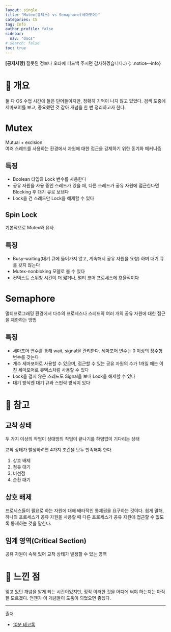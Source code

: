 ```yaml
---
layout: single
title: "Mutex(뮤텍스) vs Semaphore(세마포어)"
categories: CS
tag: Info
author_profile: false
sidebar:
  nav: "docs"
# search: false
toc: true
---
```


**[공지사항]** 잘못된 정보나 오타에 피드백 주시면 감사하겠습니다.:)
{: .notice--info}

# 🔎 개요

둘 다 OS 수업 시간에 들은 단어들이지만, 정확히 기억이 나지 않고 있었다. 검색 도중에 세마포어를 보고, 중요했던 것 같아 개념을 한 번 정리하고자 한다.

# Mutex

Mutual + exclsion.  
여러 스레드를 사용하는 환경에서 자원에 대한 접근을 강제하기 위한 동기화 메커니즘

## 특징

- Boolean 타입의 Lock 변수를 사용한다
- 공유 자원을 사용 중인 스레드가 있을 때, 다른 스레드가 공유 자원에 접근한다면 Blocking 후 대기 큐로 보낸다
- Lock을 건 스레드만 Lock을 해제할 수 있다

## Spin Lock

기본적으로 Mutex와 유사.

## 특징

- Busy-waiting(대기 큐에 들어가지 않고, 계속해서 공유 자원을 요청) 하며 대기 큐를 갖지 않는다
- Mutex-nonbloking 모델로 볼 수 있다
- 컨텍스트 스위칭 시간이 더 짧거나, 멀티 코어 프로세스에 효율적이다

# Semaphore

멀티프로그래밍 환경에서 다수의 프로세스나 스레드의 여러 개의 공유 자원에 대한 접근을 제한하는 방법

## 특징

- 세마포어 변수를 통해 wait, signal을 관리한다. 세마포어 변수는 0 이상의 정수형 변수를 갖는다
- 계수 세마포어로 사용할 수 있으며, 접근할 수 있는 공유 자원의 수가 1개일 때는 이진 세마포어로 뮤텍스처럼 사용할 수 있다
- Lock을 걸지 않은 스레드도 Signal을 보내 Lock을 해제할 수 있다
- 대기 방식엔 대기 큐와 스핀락 방식이 있다

# 📃 참고

## 교착 상태

두 가지 이상의 작업이 상대방의 작업이 끝나기를 하염없이 기다리는 상태

교착 상태가 발생하려면 4가지 조건을 모두 만족해야 한다.

1. 상호 배제
2. 점유 대기
3. 비선점
4. 순환 대기

## 상호 배제

프로세스들이 필요로 하는 자원에 대해 배타적인 통제권을 요구하는 것이다. 쉽게 말해, 하나의 프로세스가 공유 자원을 사용할 때 다른 프로세스가 공유 자원에 접근할 수 없도록 통제하는 것을 말한다.

## 임계 영역(Critical Section)

공유 자원이 속해 있어 교착 상태가 발생할 수 있는 영역

# 💭 느낀 점

잊고 있던 개념을 알게 되는 시간이었지만, 정작 이러한 것을 어디에 써야 하는지는 아직 잘 모르겠다. 언젠가 이 개념들이 도움이 되었으면 좋겠다.

---

출처

- [10분 테코톡](https://www.youtube.com/watch?v=oazGbhBCOfU)
